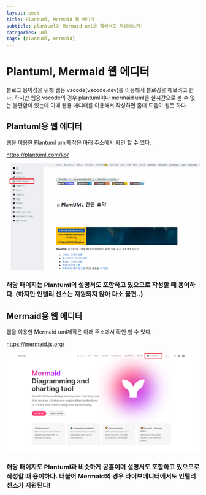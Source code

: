 ```yaml
---
layout: post
title: Plantuml, Mermaid 웹 에디터 
subtitle: plantuml과 Mermaid uml을 웹에서도 작성해보자! 
categories: uml
tags: [plantuml, mermaid] 
---
```


# Plantuml, Mermaid 웹 에디터 

블로그 용이성을 위해 웹용 vscode(vscode.dev)를 이용해서 블로깅을 해보려고 한다. 하지만 웹용 vscode의 경우 plantuml이나 mermaid uml을 실시간으로 볼 수 없는 불편함이 있는데 이때 웹용 에디터를 이용해서 작성하면 좀더 도움이 될듯 하다.  

## Plantuml용 웹 에디터 

웹을 이용한 Plantuml uml제작은 아래 주소에서 확인 할 수 있다. 

https://plantuml.com/ko/

![Plantuml Online Server](/_posts/2023/2023-07-05/01.png)

### 해당 패이지는 Plantuml의 설명서도 포함하고 있으므로 작성할 때 용이하다. (하지만 인텔리 센스는 지원되지 않아 다소 불편..) 


## Mermaid용 웹 에디터 

웹을 이용한 Mermaid uml제작은 아래 주소에서 확인 할 수 있다. 

https://mermaid.js.org/

![Mermaid Live Editor](/_posts/2023/2023-07-05/02.png)

### 해당 패이지도 Plantuml과 비슷하게 공홈이며 설명서도 포함하고 있으므로 작성할 때 용이하다. 더불어 Mermaid의 경우 라이브에디터에서도 인텔리센스가 지원된다! 